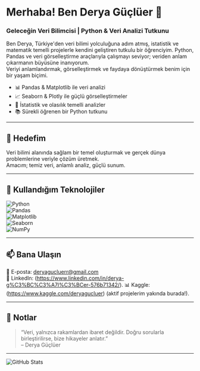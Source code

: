 # Merhaba! Ben Derya Güçlüer 💫  
### Geleceğin Veri Bilimcisi | Python & Veri Analizi Tutkunu

Ben Derya, Türkiye'den veri bilimi yolculuğuna adım atmış, istatistik ve matematik temelli projelerle kendini geliştiren tutkulu bir öğrenciyim. Python, Pandas ve veri görselleştirme araçlarıyla çalışmayı seviyor; veriden anlam çıkarmanın büyüsüne inanıyorum.  
Veriyi anlamlandırmak, görselleştirmek ve faydaya dönüştürmek benim için bir yaşam biçimi.  

- 📊 Pandas & Matplotlib ile veri analizi  
- 📈 Seaborn & Plotly ile güçlü görselleştirmeler  
- 🧠 İstatistik ve olasılık temelli analizler  
- 📚 Sürekli öğrenen bir Python tutkunu  

---

## 🚀 Hedefim

Veri bilimi alanında sağlam bir temel oluşturmak ve gerçek dünya problemlerine veriyle çözüm üretmek.  
Amacım; temiz veri, anlamlı analiz, güçlü sunum.

---

## 🧰 Kullandığım Teknolojiler

![Python](https://img.shields.io/badge/python-3670A0?style=for-the-badge&logo=python&logoColor=ffdd54)  
![Pandas](https://img.shields.io/badge/pandas-150458?style=for-the-badge&logo=pandas&logoColor=white)  
![Matplotlib](https://img.shields.io/badge/matplotlib-ffffff?style=for-the-badge&logo=matplotlib&logoColor=black)  
![Seaborn](https://img.shields.io/badge/seaborn-4C8CB5?style=for-the-badge)  
![NumPy](https://img.shields.io/badge/numpy-013243?style=for-the-badge&logo=numpy&logoColor=white)

---

## 📫 Bana Ulaşın

📧 E-posta: deryagucluerr@gmail.com  
🔗 LinkedIn: (https://www.linkedin.com/in/derya-g%C3%BC%C3%A7l%C3%BCer-576b71342/).
📊 Kaggle: (https://www.kaggle.com/deryagucluer) (aktif projelerim yakında burada!).


---

## 📌 Notlar

> “Veri, yalnızca rakamlardan ibaret değildir. Doğru sorularla birleştirilirse, bize hikayeler anlatır.”  
> – Derya Güçlüer

---

![GitHub Stats](https://github-readme-stats.vercel.app/api?username=deryagucluer&show_icons=true&theme=default)

<!--
Bu alan, profilinize katkı sağlayacak özel notlar, hedefler veya işbirliği çağrıları için kullanılabilir.
-->
